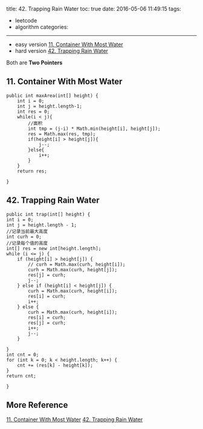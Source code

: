 title: 42. Trapping Rain Water
toc: true
date: 2016-05-06 11:49:15
tags:
- leetcode
- algorithm
categories:
---

- easy version
[11. Container With Most Water](https://leetcode.com/problems/container-with-most-water/)
- hard version
[42. Trapping Rain Water](https://leetcode.com/problems/trapping-rain-water/)

Both are **Two Pointers**

## 11. Container With Most Water

```
public int maxArea(int[] height) {
	int i = 0;
	int j = height.length-1;
	int res = 0;
	while(i < j){
		//面积
		int tmp = (j-i) * Math.min(height[i], height[j]);
		res = Math.max(res, tmp);
		if(height[i] > height[j]){
			j--;
		}else{
			i++;
		}
	}
	return res;

}
```

## 42. Trapping Rain Water

```
public int trap(int[] height) {
int i = 0;
int j = height.length - 1;
//记录当前最大高度
int curh = 0;
//记录每个值的高度
int[] res = new int[height.length];
while (i <= j) {
	if (height[i] > height[j]) {
		// curh = Math.max(curh, height[i]);
		curh = Math.max(curh, height[j]);
		res[j] = curh;
		j--;
	} else if (height[i] < height[j]) {
		curh = Math.max(curh, height[i]);
		res[i] = curh;
		i++;
	} else {
		curh = Math.max(curh, height[i]);
		res[i] = curh;
		res[j] = curh;
		i++;
		j--;
	}

}
int cnt = 0;
for (int k = 0; k < height.length; k++) {
	cnt += (res[k] - height[k]);
}
return cnt;

}
```

## More Reference 

[11. Container With Most Water](https://leetcode.com/discuss/questions/oj/trapping-rain-water?sort=votes)
[42. Trapping Rain Water](https://leetcode.com/discuss/questions/oj/container-with-most-water?sort=votes)


